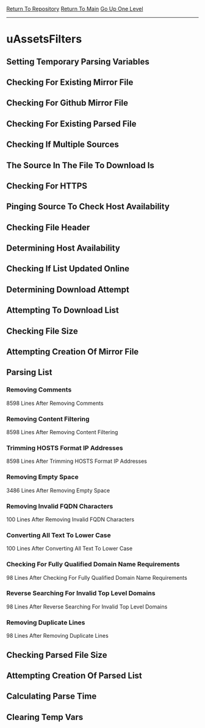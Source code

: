 [Return To Repository](https://github.com/deathbybandaid/piholeparser/)
[Return To Main](https://github.com/deathbybandaid/piholeparser/blob/master/RecentRunLogs/Mainlog.md)
[Go Up One Level](https://github.com/deathbybandaid/piholeparser/blob/master/RecentRunLogs/TopLevelScripts/30-Processing-External-Blacklists.md)
____________________________________
# uAssetsFilters
## Setting Temporary Parsing Variables
## Checking For Existing Mirror File
## Checking For Github Mirror File
## Checking For Existing Parsed File
## Checking If Multiple Sources
## The Source In The File To Download Is
## Checking For HTTPS
## Pinging Source To Check Host Availability
## Checking File Header
## Determining Host Availability
## Checking If List Updated Online
## Determining Download Attempt
## Attempting To Download List
## Checking File Size
## Attempting Creation Of Mirror File
## Parsing List
### Removing Comments
8598 Lines After Removing Comments
### Removing Content Filtering
8598 Lines After Removing Content Filtering
### Trimming HOSTS Format IP Addresses
8598 Lines After Trimming HOSTS Format IP Addresses
### Removing Empty Space
3486 Lines After Removing Empty Space
### Removing Invalid FQDN Characters
100 Lines After Removing Invalid FQDN Characters
### Converting All Text To Lower Case
100 Lines After Converting All Text To Lower Case
### Checking For Fully Qualified Domain Name Requirements
98 Lines After Checking For Fully Qualified Domain Name Requirements
### Reverse Searching For Invalid Top Level Domains
98 Lines After Reverse Searching For Invalid Top Level Domains
### Removing Duplicate Lines
98 Lines After Removing Duplicate Lines
## Checking Parsed File Size
## Attempting Creation Of Parsed List
## Calculating Parse Time
## Clearing Temp Vars
